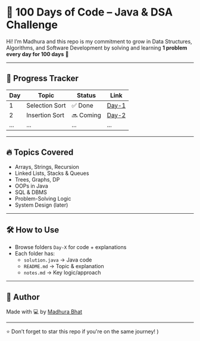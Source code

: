 # 💯 100 Days of Code – Java & DSA Challenge

Hi! I’m Madhura and this repo is my commitment to grow in Data Structures, Algorithms, and Software Development by solving and learning **1 problem every day for 100 days** 🚀

---

## 📅 Progress Tracker

| Day | Topic | Status | Link |
|-----|--------|--------|------|
| 1 | Selection Sort | ✅ Done | [Day-1](./Day-1) |
| 2 | Insertion Sort | 🔜 Coming | [Day-2](./Day-2) |
| ... | ... | ... | ... |

---

## 🔥 Topics Covered

- Arrays, Strings, Recursion
- Linked Lists, Stacks & Queues
- Trees, Graphs, DP
- OOPs in Java
- SQL & DBMS
- Problem-Solving Logic
- System Design (later)

---

## 🛠 How to Use

- Browse folders `Day-X` for code + explanations
- Each folder has:
  - `solution.java` → Java code
  - `README.md` → Topic & explanation
  - `notes.md` → Key logic/approach

---

## 📌 Author

Made with 💻 by [Madhura Bhat](https://github.com/93224/100-days-code)

---
⭐ Don’t forget to star this repo if you're on the same journey!
)


